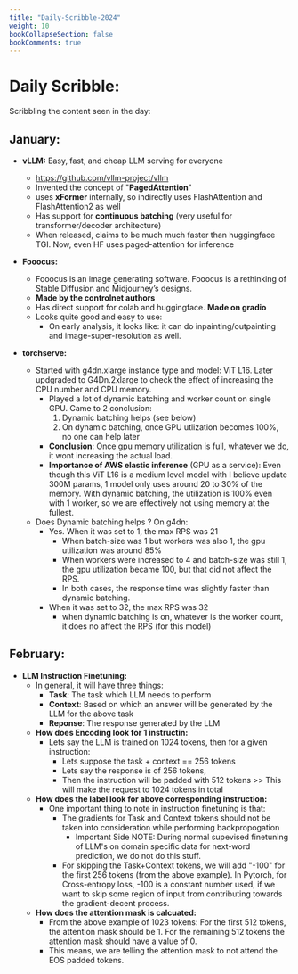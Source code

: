 ```yaml
---
title: "Daily-Scribble-2024"
weight: 10
bookCollapseSection: false
bookComments: true
---
```


# Daily Scribble: 

Scribbling the content seen in the day: 

## January: 

- **vLLM:** Easy, fast, and cheap LLM serving for everyone
    - https://github.com/vllm-project/vllm 
    - Invented the concept of "**PagedAttention**"
    - uses **xFormer** internally, so indirectly uses FlashAttention and FlashAttention2 as well 
    - Has support for **continuous batching** (very useful for transformer/decoder architecture)
    - When released, claims to be much much faster than huggingface TGI. Now, even HF uses paged-attention for inference 

- **Fooocus:**
    - Fooocus is an image generating software. Fooocus is a rethinking of Stable Diffusion and Midjourney’s designs. 
    - **Made by the controlnet authors** 
    - Has direct support for colab and huggingface. **Made on gradio**
    - Looks quite good and easy to use: 
        - On early analysis, it looks like: it can do inpainting/outpainting and image-super-resolution as well. 

- **torchserve:**
    - Started with g4dn.xlarge instance type and model: ViT L16. Later updgraded to G4Dn.2xlarge to check the effect of increasing the CPU number and CPU memory. 
        - Played a lot of dynamic batching and worker count on single GPU. Came to 2 conclusion: 
            1. Dynamic batching helps (see below)
            2. On dynamic batching, once GPU utlization becomes 100%, no one can help later
        - **Conclusion**: Once gpu memory utilization is full, whatever we do, it wont increasing the actual load. 
        - **Importance of AWS elastic inference** (GPU as a service): Even though this ViT L16 is a medium level model with I believe update 300M params, 1 model only uses around 20 to 30% of the memory. With dynamic batching, the utilization is 100% even with 1 worker, so we are effectively not using memory at the fullest. 
    - Does Dynamic batching helps ? On g4dn:
        - Yes. When it was set to 1, the max RPS was 21
            - When batch-size was 1 but workers was also 1, the gpu utilization was around 85%
            - When workers were increased to 4 and batch-size was still 1, the gpu utilization became 100, but that did not affect the RPS. 
            - In both cases, the response time was slightly faster than dynamic batching. 
        - When it was set to 32, the max RPS was 32 
            - when dynamic batching is on, whatever is the worker count, it does no affect the RPS (for this model)


## February:

- **LLM Instruction Finetuning:** 
    - In general, it will have three things: 
        - **Task**: The task which LLM needs to perform
        - **Context**: Based on which an answer will be generated by the LLM for the above task
        - **Reponse**: The response generated by the LLM 
    - **How does Encoding look for 1 instructin:** 
        - Lets say the LLM is trained on 1024 tokens, then for a given instruction:
            - Lets suppose the task + context == 256 tokens
            - Lets say the response is of 256 tokens,
            - Then the instruction will be padded with 512 <EOS> tokens >> This will make the request to 1024 tokens in total
    - **How does the label look for above corresponding instruction:**
        - One important thing to note in instruction finetuning is that:
            - The gradients for Task and Context tokens should not be taken into consideration while performing  backpropogation 
                - Important Side NOTE: During normal supevised finetuning of LLM's on domain specific data for next-word prediction, we do not do this stuff. 
            - For skipping the Task+Context tokens, we will add "-100" for the first 256 tokens (from the above example). In Pytorch, for Cross-entropy loss, -100 is a constant number used, if we want to skip some region of input from contributing towards the gradient-decent process. 
    - **How does the attention mask is calcuated:**
        - From the above example of 1023 tokens: For the first 512 tokens, the attention mask should be 1. For the remaining 512 tokens the attention mask should have a value of 0. 
        - This means, we are telling the attention mask to not attend the EOS padded tokens. 
